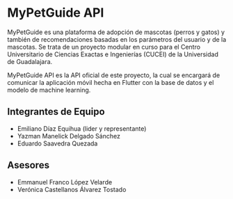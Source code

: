 # MyPetGuide API

MyPetGuide es una plataforma de adopción de mascotas (perros y gatos) y también de recomendaciones basadas en los parámetros del usuario y de la mascotas. Se trata de un proyecto modular en curso para el Centro Universitario de Ciencias Exactas e Ingenierías (CUCEI) de la Universidad de Guadalajara.

MyPetGuide API es la API oficial de este proyecto, la cual se encargará de comunicar la aplicación móvil hecha en Flutter con la base de datos y el modelo de machine learning.

## Integrantes de Equipo

- Emiliano Díaz Equihua (lider y representante)
- Yazman Manelick Delgado Sánchez
- Eduardo Saavedra Quezada

## Asesores

- Emmanuel Franco López Velarde
- Verónica Castellanos Álvarez Tostado